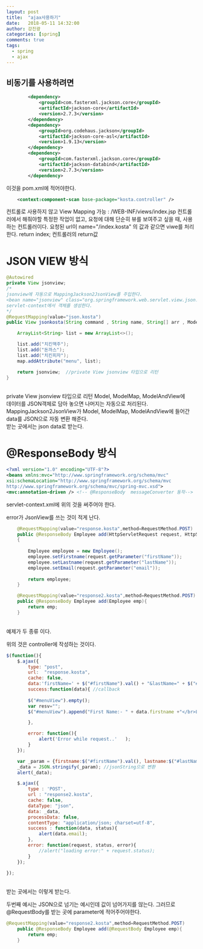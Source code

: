 ```yaml
---
layout: post
title:  "ajax사용하기"
date:   2018-05-11 14:32:00
author: 강진광
categories: [spring]
comments: true
tags:
  - spring
  - ajax
---
```


## 비동기를 사용하려면 ##

~~~xml
    	<dependency>
    		<groupId>com.fasterxml.jackson.core</groupId>
    		<artifactId>jackson-core</artifactId>
    		<version>2.7.3</version>
		</dependency>
		<dependency>
    		<groupId>org.codehaus.jackson</groupId>
    		<artifactId>jackson-core-asl</artifactId>
    		<version>1.9.13</version>
		</dependency>
		<dependency>
    		<groupId>com.fasterxml.jackson.core</groupId>
    		<artifactId>jackson-databind</artifactId>
    		<version>2.7.3</version>
		</dependency>
~~~

이것을 pom.xml에 적어야한다.

~~~xml
    <context:component-scan base-package="kosta.controller" />
~~~

컨트롤로 사용하지 않고 View Mapping 가능  : /WEB-INF/views/index.jsp
          컨트롤러에서 해줘야할 특정한 작업이 없고, 요청에 대해 단순히 뷰를 보여주고 싶을 때, 사용하는 컨트롤러이다.
          요청된 url이 name="/index.kosta" 의 값과 같으면 viwe를 처리한다.
          return index; 컨트롤러의 return값


# JSON VIEW 방식 #

~~~java
@Autowired
private View jsonview;
/*
jsonview에 자동으로 MappingJackson2JsonView를 주입한다.
<bean name="jsonview" class="org.springframework.web.servlet.view.json.MappingJackson2JsonView" />
servlet-context에서 객체를 생성한다.
*/
@RequestMapping(value="json.kosta")
public View jsonkosta(String command , String name, String[] arr , ModelMap map){

	ArrayList<String> list = new ArrayList<>();

	list.add("치킨맥주");
	list.add("돈까스");
	list.add("치킨피자");
	map.addAttribute("menu", list);

	return jsonview;  //private View jsonview 타입으로 리턴
}
~~~

<br>
private View jsonview 타입으로 리턴 Model, ModelMap, ModelAndView에<br>
데이터를 JSON객체로 담아 놓으면 나머지는 자동으로 처리된다.<br>
MappingJackson2JsonView가  Model, ModelMap, ModelAndView에 들어간 data를 JSON으로 자동 변환 해준다.<br>
받는 곳에서는 json data로 받는다.

# @ResponseBody 방식 #

~~~xml
<?xml version="1.0" encoding="UTF-8"?>
<beans xmlns:mvc="http://www.springframework.org/schema/mvc"
xsi:schemaLocation="http://www.springframework.org/schema/mvc
http://www.springframework.org/schema/mvc/spring-mvc.xsd">
<mvc:annotation-driven /> <!-- @ResponseBody  messageConverter 동작-->
~~~
servlet-context.xml에 위의 것을 써주어야 한다.

error가 JsonView를 쓰는 것이 적게 난다.
~~~java
    @RequestMapping(value="response.kosta",method=RequestMethod.POST)
	public @ResponseBody Employee add(HttpServletRequest request, HttpServletResponse response)
	{
		
		Employee employee = new Employee();
		employee.setFirstname(request.getParameter("firstName"));
		employee.setLastname(request.getParameter("lastName"));
		employee.setEmail(request.getParameter("email"));
		
		return employee;
	}

	@RequestMapping(value="response2.kosta",method=RequestMethod.POST)
	public @ResponseBody Employee add(Employee emp){
		return emp;
	}
~~~
<br>
예제가 두 종류 이다.

위의 것은 controller에 작성하는 것이다.
<br>
~~~javascript
$(function(){
	$.ajax({
		type: "post",
		url:  "response.kosta",
		cache: false,				
		data:'firstName=' + $("#firstName").val() + "&lastName=" + $("#lastName").val() + "&email=" + $("#email").val(),
		success:function(data){ //callback  
		
		$("#menuView").empty();
		var resv="";  
		$("#menuView").append("First Name:- " + data.firstname +"</br>Last Name:- " + data.lastname  + "</br>Email:- " + data.email + "<br>");

		},

		error: function(){						
			alert('Error while request..'	);
		}
	});

	var _param = {firstname:$("#firstName").val(), lastname:$("#lastName").val() , email:$("#email").val()};
	_data = JSON.stringify(_param); //jsonString으로 변환
	alert(_data);

	$.ajax({
		type : 'POST',
		url : "response2.kosta",
		cache: false,
		dataType: "json",
		data: _data,  
		processData: false,
		contentType: "application/json; charset=utf-8",
		success : function(data, status){
			alert(data.email);
		},
		error: function(request, status, error){
			//alert("loading error:" + request.status);
		}
	});

});

~~~
<br>
받는 곳에서는 이렇게 받는다.

두번째 예시는 JSON으로 넘기는 예시인데 값이 넘어가지를 않는다. 그러므로 @RequestBody를 받는 곳에 parameter에 적어주어야한다.
<br>
~~~java
@RequestMapping(value="response2.kosta",method=RequestMethod.POST)
	public @ResponseBody Employee add(@RequestBody Employee emp){   
		return emp;
	}
~~~
